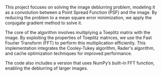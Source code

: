 This project focuses on solving the image deblurring problem, modeling it as a convolution between a Point Spread Function (PSF) and the image. By reducing the problem to a mean square error minimization, we apply the conjugate gradient method to solve it.

The core of the algorithm involves multiplying a Toeplitz matrix with the image. By exploiting the properties of Toeplitz matrices, we use the Fast Fourier Transform (FFT) to perform this multiplication efficiently. This implementation integrates the Cooley-Tukey algorithm, Rader's algorithm, and cache optimization techniques for improved performance.

The code also includes a version that uses NumPy’s built-in FFT function, enabling the deblurring of larger images.
